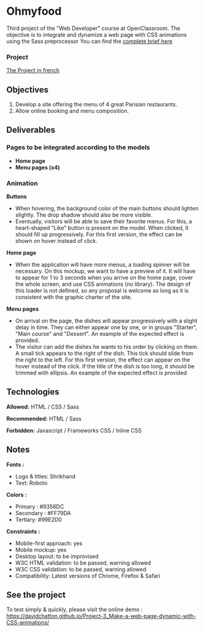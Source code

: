 # Ohmyfood
Third project of the "Web Developer" course at OpenClassroom. The objective is to integrate and dynamize a web page with CSS animations using the Sass preprocessor
You can find the [complete brief here](https://s3-eu-west-1.amazonaws.com/course.oc-static.com/projects/DW_P3/Brief%20cre%CC%81atif%20-%20Ohmyfood!.pdf)

### Project

 [The Project in french](https://openclassrooms.com/fr/paths/185/projects/637/assignment)

## Objectives

1.  Develop a site offering the menu of 4 great Parisian restaurants.
2.  Allow online booking and menu composition.

## Deliverables

### Pages to be integrated according to the models

- **Home page**
- **Menu pages (x4)**

### Animation

**Buttons**
- When hovering, the background color of the main buttons should lighten slightly. The drop shadow should also be more visible.
- Eventually, visitors will be able to save their favorite menus. For this, a heart-shaped "Like" button is present on the model. When clicked, it should fill up progressively. For this first version, the effect can be shown on hover instead of click.

**Home page**
- When the application will have more menus, a loading spinner will be necessary. On this mockup, we want to have a preview of it. It will have to appear for 1 to 3 seconds when you arrive on the home page, cover the whole screen, and use CSS animations (no library). The design of this loader is not defined, so any proposal is welcome as long as it is consistent with the graphic charter of the site.

**Menu pages**
- On arrival on the page, the dishes will appear progressively with a slight delay in time. They can either appear one by one, or in groups "Starter", "Main course" and "Dessert". An example of the expected effect is provided.
- The visitor can add the dishes he wants to his order by clicking on them. A small tick appears to the right of the dish. This tick should slide from the right to the left. For this first version, the effect can appear on the hover instead of the click. If the title of the dish is too long, it should be trimmed with ellipsis. An example of the expected effect is provided

## Technologies

**Allowed:** HTML / CSS / Sass

**Recommended:** HTML / Sass

**Forbidden:** Javascript / Frameworks CSS / Inline CSS

## Notes

**Fonts :**
- Logo & titles: Shrikhand
- Text: Roboto

**Colors :**
- Primary : #9356DC
- Secondary : #FF79DA
- Tertiary: #99E2D0

**Constraints :**
- Mobile-first approach: yes
- Mobile mockup: yes
- Desktop layout: to be improvised
- W3C HTML validation: to be passed, warning allowed
- W3C CSS validation: to be passed, warning allowed
- Compatibility: Latest versions of Chrome, Firefox & Safari


## See the project

To test simply & quickly, please visit the online demo : https://davidchatton.github.io/Project-3_Make-a-web-page-dynamic-with-CSS-animations/
